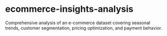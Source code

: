 # ecommerce-insights-analysis
Comprehensive analysis of an e-commerce dataset covering seasonal trends, customer segmentation, pricing optimization, and payment behavior.
